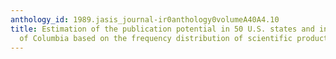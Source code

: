 ```yaml
---
anthology_id: 1989.jasis_journal-ir0anthology0volumeA40A4.10
title: Estimation of the publication potential in 50 U.S. states and in the District
  of Columbia based on the frequency distribution of scientific productivity
---
```

